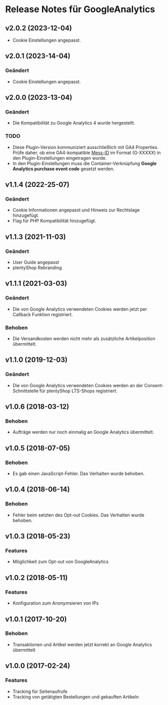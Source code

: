 # Release Notes für GoogleAnalytics

## v2.0.2 (2023-12-04)
- Cookie Einstellungen angepasst.

## v2.0.1 (2023-14-04)

### Geändert
- Cookie Einstellungen angepasst.

## v2.0.0 (2023-13-04)

### Geändert
- Die Kompatibilität zu Google Analytics 4 wurde hergestellt.

### TODO
- Diese Plugin-Version kommuniziert ausschließlich mit GA4 Properties. Prüfe daher, ob eine GA4-kompatible <a href="https://support.google.com/analytics/answer/12270356?hl=de" target="_blank">Mess-ID</a> im Format (G-XXXXX) in den Plugin-Einstellungen eingetragen wurde.
- In den Plugin-Einstellungen muss die Container-Verknüpfung **Google Analytics purchase event code** gesetzt werden.

## v1.1.4 (2022-25-07)

### Geändert
- Cookie Informationen angepasst und Hinweis zur Rechtslage hinzugefügt. 
- Flag für PHP Kompatibilität hinzugefügt. 

## v1.1.3 (2021-11-03)

### Geändert
- User Guide angepasst
- plentyShop Rebranding

## v1.1.1 (2021-03-03)

### Geändert
- Die von Google Analytics verwendeten Cookies werden jetzt per Callback Funktion registriert.

### Behoben
- Die Versandkosten werden nicht mehr als zusätzliche Artikelposition übermittelt.

## v1.1.0 (2019-12-03)
### Geändert
- Die von Google Analytics verwendeten Cookies werden an der Consent-Schnittstelle für plentyShop LTS-Shops registriert.

## v1.0.6 (2018-03-12)
### Behoben
- Aufträge werden nur noch einmalig an Google Analytics übermittelt.

## v1.0.5 (2018-07-05)
### Behoben
- Es gab einen JavaScript-Fehler. Das Verhalten wurde behoben.

## v1.0.4 (2018-06-14)
### Behoben
- Fehler beim setzten des Opt-out Cookies. Das Verhalten wurde behoben.

## v1.0.3 (2018-05-23)
### Features
- Möglichkeit zum Opt-out von GoogleAnalytics

## v1.0.2 (2018-05-11)
### Features
- Konfiguration zum Anonymsieren von IPs

## v1.0.1 (2017-10-20)
### Behoben
- Transaktionen und Artikel werden jetzt korrekt an Google Analytics übermittelt

## v1.0.0 (2017-02-24)
### Features
- Tracking für Seitenaufrufe
- Tracking von getätigten Bestellungen und gekauften Artikeln
